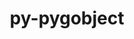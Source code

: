 ---
title: "py-pygobject"
layout: cache
categories: [package, develop]
meta: {"compilers": ["gcc@=11.4.0"], "num_specs": 11, "num_specs_by_stack": {"e4s": 11, "root": 11}, "oss": ["ubuntu22.04"], "platforms": ["linux"], "stacks": ["e4s", "root"], "targets": ["x86_64_v3"], "versions": ["3.46.0"]}
spec_details: [{"compiler": "gcc@=11.4.0", "hash": "36eqnc4iqawa2cescrhmusuvvqtp5o54", "os": "ubuntu22.04", "platform": "linux", "size": "-", "stacks": ["e4s", "root"], "tarball": "https://binaries.spack.io/develop/build_cache/linux-ubuntu22.04-x86_64_v3/gcc-11.4.0/py-pygobject-3.46.0/linux-ubuntu22.04-x86_64_v3-gcc-11.4.0-py-pygobject-3.46.0-36eqnc4iqawa2cescrhmusuvvqtp5o54.spack", "target": "x86_64_v3", "variants": ["build_system=python_pip"], "versions": ["3.46.0"]}, {"compiler": "gcc@=11.4.0", "hash": "3lp57vfjfdy4sftcnexzqvwgrscpn43a", "os": "ubuntu22.04", "platform": "linux", "size": "-", "stacks": ["e4s", "root"], "tarball": "https://binaries.spack.io/develop/build_cache/linux-ubuntu22.04-x86_64_v3/gcc-11.4.0/py-pygobject-3.46.0/linux-ubuntu22.04-x86_64_v3-gcc-11.4.0-py-pygobject-3.46.0-3lp57vfjfdy4sftcnexzqvwgrscpn43a.spack", "target": "x86_64_v3", "variants": ["build_system=python_pip"], "versions": ["3.46.0"]}, {"compiler": "gcc@=11.4.0", "hash": "5m6wo2mui3pdhw5potxfb4w3hjlcjrow", "os": "ubuntu22.04", "platform": "linux", "size": "-", "stacks": ["e4s", "root"], "tarball": "https://binaries.spack.io/develop/build_cache/linux-ubuntu22.04-x86_64_v3/gcc-11.4.0/py-pygobject-3.46.0/linux-ubuntu22.04-x86_64_v3-gcc-11.4.0-py-pygobject-3.46.0-5m6wo2mui3pdhw5potxfb4w3hjlcjrow.spack", "target": "x86_64_v3", "variants": ["build_system=python_pip"], "versions": ["3.46.0"]}, {"compiler": "gcc@=11.4.0", "hash": "5z2if3xqiykqw3dbg7urcuev2q7ezzbn", "os": "ubuntu22.04", "platform": "linux", "size": "-", "stacks": ["e4s", "root"], "tarball": "https://binaries.spack.io/develop/build_cache/linux-ubuntu22.04-x86_64_v3/gcc-11.4.0/py-pygobject-3.46.0/linux-ubuntu22.04-x86_64_v3-gcc-11.4.0-py-pygobject-3.46.0-5z2if3xqiykqw3dbg7urcuev2q7ezzbn.spack", "target": "x86_64_v3", "variants": ["build_system=python_pip"], "versions": ["3.46.0"]}, {"compiler": "gcc@=11.4.0", "hash": "77ynccovz2icesno2jhkesxtjcnmfmnp", "os": "ubuntu22.04", "platform": "linux", "size": "-", "stacks": ["e4s", "root"], "tarball": "https://binaries.spack.io/develop/build_cache/linux-ubuntu22.04-x86_64_v3/gcc-11.4.0/py-pygobject-3.46.0/linux-ubuntu22.04-x86_64_v3-gcc-11.4.0-py-pygobject-3.46.0-77ynccovz2icesno2jhkesxtjcnmfmnp.spack", "target": "x86_64_v3", "variants": ["build_system=python_pip"], "versions": ["3.46.0"]}, {"compiler": "gcc@=11.4.0", "hash": "cqlhcgcr3lquybdb27hxcegvp7i5qkc7", "os": "ubuntu22.04", "platform": "linux", "size": "-", "stacks": ["e4s", "root"], "tarball": "https://binaries.spack.io/develop/build_cache/linux-ubuntu22.04-x86_64_v3/gcc-11.4.0/py-pygobject-3.46.0/linux-ubuntu22.04-x86_64_v3-gcc-11.4.0-py-pygobject-3.46.0-cqlhcgcr3lquybdb27hxcegvp7i5qkc7.spack", "target": "x86_64_v3", "variants": ["build_system=python_pip"], "versions": ["3.46.0"]}, {"compiler": "gcc@=11.4.0", "hash": "dtw57mfnhoz2slwscdujpruulj7el3jm", "os": "ubuntu22.04", "platform": "linux", "size": "-", "stacks": ["e4s", "root"], "tarball": "https://binaries.spack.io/develop/build_cache/linux-ubuntu22.04-x86_64_v3/gcc-11.4.0/py-pygobject-3.46.0/linux-ubuntu22.04-x86_64_v3-gcc-11.4.0-py-pygobject-3.46.0-dtw57mfnhoz2slwscdujpruulj7el3jm.spack", "target": "x86_64_v3", "variants": ["build_system=python_pip"], "versions": ["3.46.0"]}, {"compiler": "gcc@=11.4.0", "hash": "g2ohhsaxfbazqrvfo5sq5mvratipn7k7", "os": "ubuntu22.04", "platform": "linux", "size": "-", "stacks": ["e4s", "root"], "tarball": "https://binaries.spack.io/develop/build_cache/linux-ubuntu22.04-x86_64_v3/gcc-11.4.0/py-pygobject-3.46.0/linux-ubuntu22.04-x86_64_v3-gcc-11.4.0-py-pygobject-3.46.0-g2ohhsaxfbazqrvfo5sq5mvratipn7k7.spack", "target": "x86_64_v3", "variants": ["build_system=python_pip"], "versions": ["3.46.0"]}, {"compiler": "gcc@=11.4.0", "hash": "rs4naghoqnc7bh2tzkw5dlkitvgc6r4y", "os": "ubuntu22.04", "platform": "linux", "size": "-", "stacks": ["e4s", "root"], "tarball": "https://binaries.spack.io/develop/build_cache/linux-ubuntu22.04-x86_64_v3/gcc-11.4.0/py-pygobject-3.46.0/linux-ubuntu22.04-x86_64_v3-gcc-11.4.0-py-pygobject-3.46.0-rs4naghoqnc7bh2tzkw5dlkitvgc6r4y.spack", "target": "x86_64_v3", "variants": ["build_system=python_pip"], "versions": ["3.46.0"]}, {"compiler": "gcc@=11.4.0", "hash": "ut63oiw4b6hmdh43guvubnk3fmh7lpl5", "os": "ubuntu22.04", "platform": "linux", "size": "-", "stacks": ["e4s", "root"], "tarball": "https://binaries.spack.io/develop/build_cache/linux-ubuntu22.04-x86_64_v3/gcc-11.4.0/py-pygobject-3.46.0/linux-ubuntu22.04-x86_64_v3-gcc-11.4.0-py-pygobject-3.46.0-ut63oiw4b6hmdh43guvubnk3fmh7lpl5.spack", "target": "x86_64_v3", "variants": ["build_system=python_pip"], "versions": ["3.46.0"]}, {"compiler": "gcc@=11.4.0", "hash": "woafs5urxmkw5utunsccfmm5rbazkom2", "os": "ubuntu22.04", "platform": "linux", "size": "-", "stacks": ["e4s", "root"], "tarball": "https://binaries.spack.io/develop/build_cache/linux-ubuntu22.04-x86_64_v3/gcc-11.4.0/py-pygobject-3.46.0/linux-ubuntu22.04-x86_64_v3-gcc-11.4.0-py-pygobject-3.46.0-woafs5urxmkw5utunsccfmm5rbazkom2.spack", "target": "x86_64_v3", "variants": ["build_system=python_pip"], "versions": ["3.46.0"]}]
---